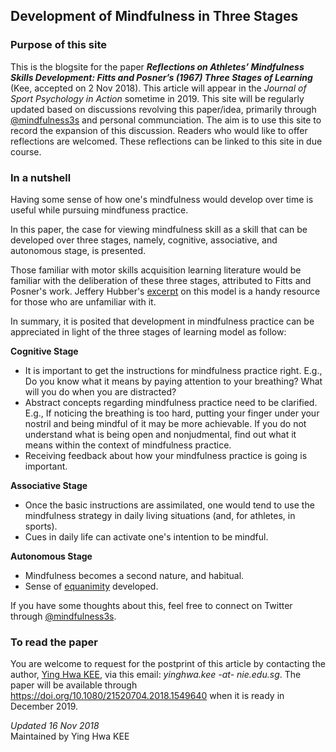 ## Development of Mindfulness in Three Stages 

### Purpose of this site
This is the blogsite for the paper **_Reflections on Athletes’ Mindfulness Skills Development: Fitts and Posner’s (1967) Three Stages of Learning_** (Kee, accepted on 2 Nov 2018). This article will appear in the *Journal of Sport Psychology in Action* sometime in 2019. 
This site will be regularly updated based on discussions revolving this paper/idea, primarily through [@mindfulness3s](https://twitter.com/@mindfulness3s/) and personal communciation. The aim is to use this site to record the expansion of this discussion. Readers who would like to offer reflections are welcomed. These reflections can be linked to this site in due course.   

### In a nutshell
Having some sense of how one's mindfulness would develop over time is useful while pursuing mindfuness practice.  

In this paper, the case for viewing mindfulness skill as a skill that can be developed over three stages, namely, cognitive, associative, and autonomous stage, is presented. 

Those familiar with motor skills acquisition learning literature would be familiar with the deliberation of these three stages, attributed to Fitts and Posner's work. Jeffery Hubber's [excerpt](https://us.humankinetics.com/blogs/excerpt/understanding-motor-learning-stages-improves-skill-instruction) on this model is a handy resource for those who are unfamiliar with it.   

In summary, it is posited that development in mindfulness practice can be appreciated in light of the three stages of learning model as follow: 

__Cognitive Stage__
  * It is important to get the instructions for mindfulness practice right. E.g., Do you know what it means by paying attention to your breathing? What will you do when you are distracted?
  * Abstract concepts regarding mindfulness practice need to be clarified. E.g., If noticing the breathing is too hard, putting your finger under your nostril and being mindful of it may be more achievable. If you do not understand what is being open and nonjudmental, find out what it means within the context of mindfulness practice.  
  * Receiving feedback about how your mindfulness practice is going is important.  

__Associative Stage__
  * Once the basic instructions are assimilated, one would tend to use the mindfulness strategy in daily living situations (and, for athletes, in sports).
  * Cues in daily life can activate one's intention to be mindful.   

__Autonomous Stage__
  * Mindfulness becomes a second nature, and habitual.
  * Sense of [equanimity](https://dx.doi.org/10.1007%2Fs12671-013-0269-8) developed.  

If you have some thoughts about this, feel free to connect on Twitter through [@mindfulness3s](https://twitter.com/@mindfulness3s/).

### To read the paper
You are welcome to request for the postprint of this article by contacting the author, [Ying Hwa KEE](https://scholar.google.com.sg/citations?user=_4flSMUAAAAJ&hl=en), via this email: *yinghwa.kee -at- nie.edu.sg*.
The paper will be available through https://doi.org/10.1080/21520704.2018.1549640 when it is ready in December 2019.

*Updated 16 Nov 2018* 
<br>
Maintained by Ying Hwa KEE 
